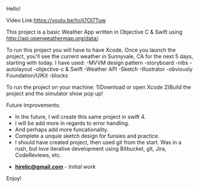Hello!


Video Link:https://youtu.be/hcIj7OI7Tuw

This project is a basic Weather App written in Objective C & Swift  using
http://api.openweathermap.org/data/.

To run this project you will have to have Xcode. Once you launch the project, you'll see the current weather in Sunnyvale, CA for the next 5 days, starting with today. I have used:
-MVVM design pattern
-storyboard
-nibs
-autolayout
-objective-c & Swift
-Weather API
-Sketch
-Illustrator
-obviously Foundation/UIKit
-blocks

To run the project on your machine:
1)Download or open Xcode
2)Build the project and the simulator show pop up!

Future Improvements:
- In the future, I will create this same project in swift 4.
- I will be add more in regards to error handling.
- And perhaps add more funcationality.
- Complete a unquie sketch design for funsies and practice.
- I should have created project, then used git from the start. Was in a rush, but love iterative development using Bitbucket, git, Jira, CodeReviews, etc.


* **hireljc@gmail.com** - *Initial work*

Enjoy!
